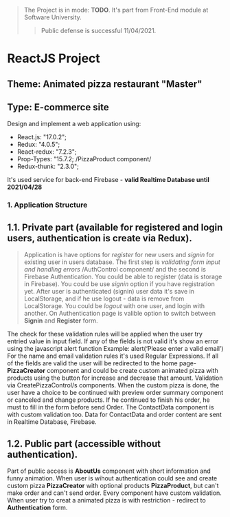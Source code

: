 > The Project is in mode: **TODO**. It's part from Front-End module at Software University.
>> Public defense is successful 11/04/2021.

# ReactJS Project

## Theme: Animated pizza restaurant "Master"
## Type: E-commerce site


Design and implement a web application using:
 * React.js: "17.0.2";
 * Redux: "4.0.5";
 * React-redux: "7.2.3";
 * Prop-Types: "15.7.2; /PizzaProduct component/
 * Redux-thunk: "2.3.0";

It's used service for back-end Firebase - **valid Realtime Database until 2021/04/28**

### 1. Application Structure
## 1.1. Private part (available for registered and login users, authentication is create via Redux).
> Application is have options for *register* for new users and *signin* for existing user in users database.
The first step is *validating form input and handling errors* /AuthControl component/ and the second is Firebase Authentication. 
You could be able to register (data is storage in Firebase). 
You could be use *signin* option if you have registration yet.
After user is authenticated (signin) user data it's save in LocalStorage, and if he use logout - data is remove from LocalStorage. 
You could be *logout* with one user, and login with another.
On Authentication page is valible option to switch between **Signin** and **Register** form.

The check for these validation rules will be applied when the user try entried value in input field.
If any of the fields is not valid it's show an error using the javascript alert function
Example: alert(‘Please enter a valid email’)
For the name and email validation rules it's used Regular Expressions.
If all of the fields are valid the user will be redirected to the home page-  **PizzaCreator** component and could be create custom animated pizza with products using the button for increase and decrease that amount. Validation via CreatePizzaControl/s components.
When the custom pizza is done, the user have a choice to be continued with preview order summary component or canceled and change products. If he continued to finish his order, he must to fill in the form before send Order. 
The ContactData component is with custom validation too. Data for ContactData and order content are sent in Realtime Database, Firebase.

## 1.2. Public part (accessible without authentication).
Part of public access is **AboutUs** component with short information and funny animation.
When user is wihout authentication could see and create custom pizza **PizzaCreator** with optional products **PizzaProduct**, 
but can't make order and can't send order. Every component have custom validation.
When user try to creat a animated pizza is with restriction - redirect to **Authentication** form.
